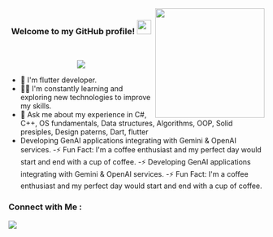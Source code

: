 <img width="215" align="right" src="https://c.tenor.com/_DOBjnGspYAAAAAM/code-coding.gif">

<h3 align="center">
  Welcome to my GitHub profile!
  <img src="https://media.giphy.com/media/hvRJCLFzcasrR4ia7z/giphy.gif" width="28">
</h3><br>

<!-- Typing SVG by DenverCoder1 - https://github.com/DenverCoder1/readme-typing-svg -->
<p align="center">
  <a href="https://github.com/DenverCoder1/readme-typing-svg"><img src="https://readme-typing-svg.herokuapp.com/?lines=Flutter%20%20%20developer;Always%20learning%20new%20things&font=Fira%20Code&center=true&width=440&height=45&color=f75c7e&vCenter=true&size=22"></a>
</p> 

- 🏢 I'm flutter developer.
- 👨‍💻 I'm constantly learning and exploring new technologies to improve my skills.
- 💬 Ask me about my experience in C#, C++, OS fundamentals, Data structures, Algorithms, OOP, Solid presiples, Design paterns, Dart, flutter 
- Developing GenAI applications integrating with Gemini & OpenAI services.
-⚡ Fun Fact: I'm a coffee enthusiast and my perfect day would start and end with a cup of coffee.
-⚡ Developing GenAI applications integrating with Gemini & OpenAI services.
-⚡ Fun Fact: I'm a coffee enthusiast and my perfect day would start and end with a cup of coffee.


### Connect with Me :

<a href="https://www.linkedin.com/in/mahmoud-ashraf-16622b229?utm_source=share&utm_campaign=share_via&utm_content=profile&utm_medium=android_app" target="_blank"><img src="https://img.shields.io/badge/-Mahmoud%20Ashraf-0077B5?style=for-the-badge&logo=Linkedin&logoColor=white"/> </a>



